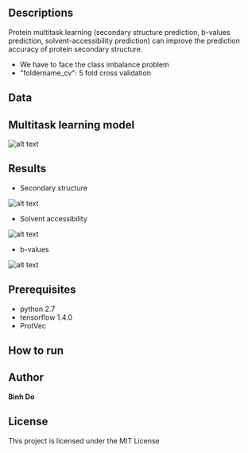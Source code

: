## Descriptions

Protein multitask learning (secondary structure prediction, b-values prediction, solvent-accessibility prediction) can improve the prediction accuracy of protein secondary structure.

- We have to face the class imbalance problem
- "foldername_cv": 5 fold cross validation

## Data

## Multitask learning model

![alt text](https://raw.githubusercontent.com/peace195/protein-prediction/master/multitask.jpg)

## Results

* Secondary structure

![alt text](https://raw.githubusercontent.com/peace195/protein-prediction/master/multitask-learning/multitask-8states/cm1.png)

* Solvent accessibility

![alt text](https://raw.githubusercontent.com/peace195/protein-prediction/master/multitask-learning/multitask-8states/cm2.png)

* b-values

![alt text](https://raw.githubusercontent.com/peace195/protein-prediction/master/multitask-learning/multitask-8states/cm3.png)


## Prerequisites

* python 2.7
* tensorflow 1.4.0
* ProtVec

## How to run

## Author

**Binh Do**

## License

This project is licensed under the MIT License

